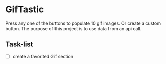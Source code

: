 # GifTastic
Press any one of the buttons to populate 10 gif images. Or create a custom button. The purpose of this project is to use data from an api call.

## Task-list
- [ ] create a favorited Gif section
